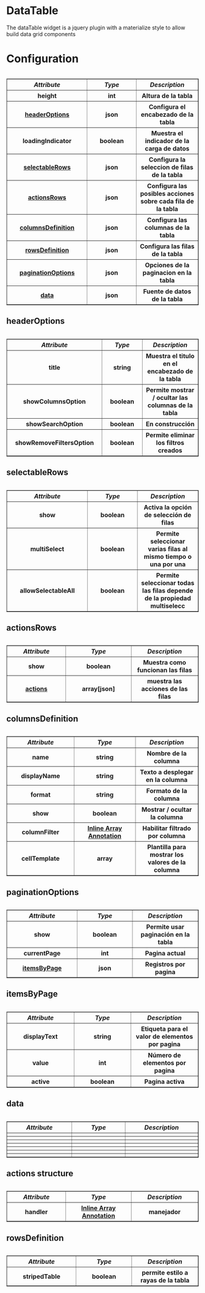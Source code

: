 


<h1>DataTable</h1>

The dataTable widget is a jquery plugin with a materialize style to allow build data grid components

<h1>Configuration</h1>

<table>
<table border="1" cellpadding="15" cellspacing="0" width="75%">
       
<th width="10%"scope="col"><i>Attribute</i></th>
 <th width="10%"scope="col"><i>Type</th></i>
 <th width="10%"scope="col"><i>Description</th></i>

 <tr>
    
 <th>height</th>
 <th>int</th>
 <th>Altura de la tabla</th>
            
 </tr>
 
<tr>
    
 <th><a href="#headerOptions">headerOptions</th></a>
 <th>json</th>
 <th>Configura el encabezado de la tabla</th>
            
 </tr>
 
 <tr>
    
 <th>loadingIndicator</th>
 <th>boolean</th>
 <th>Muestra el indicador de la carga de datos</th>
            
 </tr>
 
 <tr>
    
 <th><a href="#selectableRows">selectableRows</th></a>
 <th>json</th>
 <th>Configura la seleccion de filas de la tabla</th>
            
 </tr>
 
 <tr>
    
 <th><a href="#actionsRows">actionsRows</th><a/>
 <th>json</th>
 <th>Configura las posibles acciones sobre cada fila de la tabla</th>
            
 </tr>
 
 <tr>
    
 <th><a href="#columnsDefinition">columnsDefinition</th></a>
 <th>json</th>
 <th>Configura las columnas de la tabla</th>
            
 </tr>
 
 <tr>
    
 <th><a href="#rowsDefinition">rowsDefinition</th></a>
 <th>json</th>
 <th>Configura las filas de la tabla</th>
            
 </tr>
 
 <tr>
    
 <th><a href="#paginationOptions">paginationOptions</th>
 <th>json</th>
 <th>Opciones de la paginacion en la tabla</th>
            
 </tr>
 
 <tr>
    
 <th><a href="#data">data</th></a>
 <th>json</th>
 <th>Fuente de datos de la tabla</th>
            
 </tr>
</table>





           
  <h2 id="headerOptions">headerOptions</h2>
    <table>
   <table border="1" cellpadding="15" cellspacing="0" width="75%">
                 

<th width="10%"scope="col"><i>Attribute</i></th>
 <th width="10%"scope="col"><i>Type</th></i>
 <th width="10%"scope="col"><i>Description</th></i>
                   
<tr>
 <th>title </th>
 <th>string</th>
 <th>Muestra el titulo en el encabezado de la tabla</th>
            
 </tr>
            
 <tr>
 <th>showColumnsOption</th>
 <th>boolean</th>
 <th>Permite mostrar / ocultar las columnas de la tabla</th>
  </tr>
            
  <tr>
  <th> showSearchOption</td>
  <th>boolean</th>
  <th>En construcción </th>
  </tr>
  
  <tr>
  <th> showRemoveFiltersOption</th>
  <th>boolean</th>
  <th>Permite eliminar los filtros creados</th>
  </tr>
  
  
  </table>
  
<h2 id="selectableRows">selectableRows</h2>
<table>
<table border="1" cellpadding="15" cellspacing="0" width="75%">
       
<th width="10%"scope="col"><i>Attribute</i></th>
 <th width="10%"scope="col"><i>Type</th></i>
 <th width="10%"scope="col"><i>Description</th></i>

 <tr>
 <th>show</th>
 <th>boolean</th>
 <th>Activa la opción de selección de filas </th>
 </tr>
 
 <tr>
 <th>multiSelect</th>
 <th>boolean</th>
 <th>Permite seleccionar varias filas al mismo tiempo o una por una</th>
 </tr>
 
<tr>
 <th> allowSelectableAll</th>
 <th>boolean</th>
 <th>Permite seleccionar todas las filas depende de la propiedad multiselecc</th>
 </tr>
 </table>
            

 <h2 id="actionsRows">actionsRows</h2>  
 <table>
 <table border="1" cellpadding="15" cellspacing="0" width="75%">
               
<th width="10%"scope="col"><i>Attribute</i></th>
 <th width="10%"scope="col"><i>Type</th></i>
 <th width="10%"scope="col"><i>Description</th></i>
 </tr>

 
 <tr>
<th>show</th>
<th>boolean</th>
<th>Muestra como funcionan las filas</th>
</tr>
            
  <tr>
<th><a href="#actions structure">actions</th></a>
<th>array[json]</th>
<th>muestra las acciones de las filas</th>
</tr>
 </table> 


 <h2 id="columnsDefinition">columnsDefinition</h2>
 <table>

  <table border="1" cellpadding="15" cellspacing="0" width="75%">
                                                               
<th width="10%"scope="col"><i>Attribute</i></th>
 <th width="10%"scope="col"><i>Type</th></i>
 <th width="10%"scope="col"><i>Description</th></i>
 
 <tr>
 <th>name</th>
 <th>string</th>
 <th>Nombre de la columna</th>
 </tr>
   
 <tr>
<th>displayName</th>
 <th>string</th>
 <th>Texto a desplegar en la columna</th> 
</tr> 

<tr>
 <th>format</th>
 <th>string</th>
 <th>Formato de la columna</th>
 </tr> 
 
 <tr>
 <th>show</th>
 <th>boolean</th>
 <th>Mostrar / ocultar la columna</th>
 </tr>
 
 <tr>
 <th>columnFilter</th>
 <th><a href="https://docs.angularjs.org/guide/di">Inline Array Annotation</th></a>
 <th>Habilitar filtrado por columna</th>
 </tr> 
 
  <tr>
 <th>cellTemplate</th>
 <th>array</th>
 <th>Plantilla para mostrar los valores de la columna</th>
 </tr> 
 
  </table>
 
 
 <h2 id="paginationOptions">paginationOptions</h2>  
     <table>
         
 <table border="1" cellpadding="15" cellspacing="0" width="75%">
                    
<th width="10%"scope="col"><i>Attribute</i></th>
 <th width="10%"scope="col"><i>Type</th></i>
 <th width="10%"scope="col"><i>Description</th></i>
 
  <tr> 
 <th>show</th>
 <th>boolean</th>
 <th>Permite usar paginación en la tabla </th>   
 </tr>
 
<tr>  
<th>currentPage</th>
<th>int</th>
<th>Pagina actual</th>    
</tr>

<tr>  
<th><a href="#itemsByPage">itemsByPage</th>
<th>json</th>
<th>Registros por pagina</th>    
</tr>   
 </table>
 
 <h2 id="itemsByPage">itemsByPage</h2>
 <table>

  <table border="1" cellpadding="15" cellspacing="0" width="75%">
                                                               
<th width="10%"scope="col"><i>Attribute</i></th>
 <th width="10%"scope="col"><i>Type</th></i>
 <th width="10%"scope="col"><i>Description</th></i>


 <tr>
    <th>displayText</th>
    <th>string</th>
    <th>Etiqueta para el valor de elementos por pagina</th>
    </tr>

 <tr>
    <th>value</th>
    <th>int</th>
    <th>Número de elementos por pagina</th>
    </tr>
<tr>
    <th>active</th>
    <th>boolean</th>
    <th>Pagina activa</th>
    </tr>
</table>

 
<h2 id="data">data</h2>  
<table>
                                                  
<table border="1" cellpadding="15" cellspacing="0" width="75%">
<th width="10%"scope="col"><i>Attribute</i></th>
 <th width="10%"scope="col"><i>Type</th></i>
 <th width="10%"scope="col"><i>Description</th></i>
                                                                   
 <tr>
<th></th>
<th></th>
<th> </th>
</tr>

 <tr>
<th></th>
<th></th>
<th> </th>
</tr>        

 <tr>
<th></th>
<th></th>
<th> </th>
</tr>


 <tr>
<th></th>
<th></th>
<th> </th>
</tr>

 <tr>
<th></th>
<th></th>
<th> </th>
</tr>  
             
 <tr>
<th></th>
<th></th>
<th> </th>
</tr>

 <tr>
<th></th>
<th></th>
<th> </th>
</tr>
</table>

<h2 id="actions structure">actions structure</h2>
 <table>

  <table border="1" cellpadding="15" cellspacing="0" width="75%">
                                                               
<th width="10%"scope="col"><i>Attribute</i></th>
 <th width="10%"scope="col"><i>Type</th></i>
 <th width="10%"scope="col"><i>Description</th></i>

 <tr>
    <th>handler</th>
    <th><a href="https://docs.angularjs.org/guide/di">Inline Array Annotation</th></a>
    <th>manejador</th>
    </tr>
    </table>
    

<h2 id="rowsDefinition">rowsDefinition</h2>

<table>
<table border="1" cellpadding="15" cellspacing="0" width="75%">
       
<th width="10%"scope="col"><i>Attribute</i></th>
 <th width="10%"scope="col"><i>Type</th></i>
 <th width="10%"scope="col"><i>Description</th></i>

 <tr>
    
 <th>stripedTable</th>
 <th>boolean</th>
 <th>permite estilo a rayas de la tabla</th>
            
 </tr>























                     
        
        
               
                        
        
        
        











     




